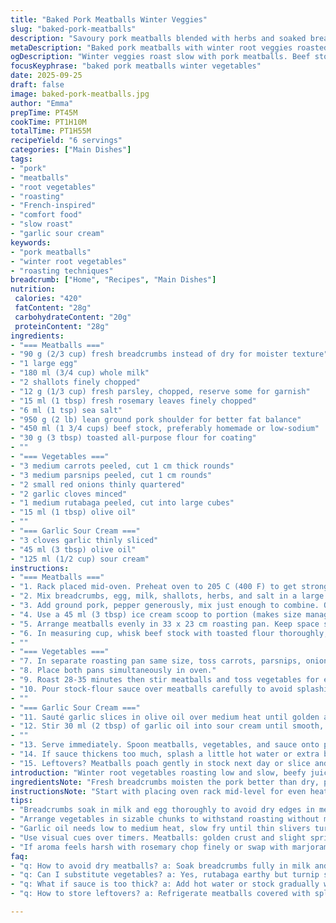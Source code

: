 ```yaml
---
title: "Baked Pork Meatballs Winter Veggies"
slug: "baked-pork-meatballs"
description: "Savoury pork meatballs blended with herbs and soaked breadcrumbs baked alongside hearty winter root vegetables. Aromatic garlic-infused sour cream finishes the dish. Slow roasting melds flavours, thickens sauce. Practical and flexible with common pantry swaps. Textures vary: tender meat, caramelized veggies, crisp garlic chips. Uses rosemary for an earthy punch, can swap pork for veal or turkey. Visual cues key: bubbling sauce, soft veggies, firm but springy meatballs. Real kitchens call for intuition, not timers. Rustic, hands-on approach ideal for cold nights. Comfort, spice, and texture in a single pan."
metaDescription: "Baked pork meatballs with winter root veggies roasted slow for deep caramel, thickened beef sauce, crisp garlic chips and garlic sour cream finish."
ogDescription: "Winter veggies roast slow with pork meatballs. Beef stock thickens sauce. Crisp garlic chips on creamy sour cream. Meatballs firm, veggies caramelized."
focusKeyphrase: "baked pork meatballs winter vegetables"
date: 2025-09-25
draft: false
image: baked-pork-meatballs.jpg
author: "Emma"
prepTime: PT45M
cookTime: PT1H10M
totalTime: PT1H55M
recipeYield: "6 servings"
categories: ["Main Dishes"]
tags:
- "pork"
- "meatballs"
- "root vegetables"
- "roasting"
- "French-inspired"
- "comfort food"
- "slow roast"
- "garlic sour cream"
keywords:
- "pork meatballs"
- "winter root vegetables"
- "roasting techniques"
breadcrumb: ["Home", "Recipes", "Main Dishes"]
nutrition: 
 calories: "420"
 fatContent: "28g"
 carbohydrateContent: "20g"
 proteinContent: "28g"
ingredients:
- "=== Meatballs ==="
- "90 g (2/3 cup) fresh breadcrumbs instead of dry for moister texture"
- "1 large egg"
- "180 ml (3/4 cup) whole milk"
- "2 shallots finely chopped"
- "12 g (1/3 cup) fresh parsley, chopped, reserve some for garnish"
- "15 ml (1 tbsp) fresh rosemary leaves finely chopped"
- "6 ml (1 tsp) sea salt"
- "950 g (2 lb) lean ground pork shoulder for better fat balance"
- "450 ml (1 3/4 cups) beef stock, preferably homemade or low-sodium"
- "30 g (3 tbsp) toasted all-purpose flour for coating"
- ""
- "=== Vegetables ==="
- "3 medium carrots peeled, cut 1 cm thick rounds"
- "3 medium parsnips peeled, cut 1 cm rounds"
- "2 small red onions thinly quartered"
- "2 garlic cloves minced"
- "1 medium rutabaga peeled, cut into large cubes"
- "15 ml (1 tbsp) olive oil"
- ""
- "=== Garlic Sour Cream ==="
- "3 cloves garlic thinly sliced"
- "45 ml (3 tbsp) olive oil"
- "125 ml (1/2 cup) sour cream"
instructions:
- "=== Meatballs ==="
- "1. Rack placed mid-oven. Preheat oven to 205 C (400 F) to get strong initial heat for crust."
- "2. Mix breadcrumbs, egg, milk, shallots, herbs, and salt in a large bowl. Let sit 6 minutes so crumbs soften evenly, no dry pockets in meat. Adds juiciness."
- "3. Add ground pork, pepper generously, mix just enough to combine. Overmixing toughens meatballs."
- "4. Use a 45 ml (3 tbsp) ice cream scoop to portion (makes size manageable and uniform) then shape with hands lightly greased to avoid sticking."
- "5. Arrange meatballs evenly in 33 x 23 cm roasting pan. Keep space so heat circulates, prevents soggy bottoms."
- "6. In measuring cup, whisk beef stock with toasted flour thoroughly, salt and pepper to taste. This slurry thickens sauce gently during baking."
- ""
- "=== Vegetables ==="
- "7. In separate roasting pan same size, toss carrots, parsnips, onions, garlic, rutabaga with olive oil. Salt and pepper well to coax sweetness during roast."
- "8. Place both pans simultaneously in oven."
- "9. Roast 28-35 minutes then stir meatballs and toss vegetables for even caramelization and prevent sticking. Meatballs start golden, veggies softened but not mushy."
- "10. Pour stock-flour sauce over meatballs carefully to avoid splashing veggies. Return pans (or combined if space) to oven for about 17-22 minutes until sauce foams and thickens, veggies tender when pierced with fork, meatballs springy but cooked through."
- ""
- "=== Garlic Sour Cream ==="
- "11. Sauté garlic slices in olive oil over medium heat until golden and crunchy, please don’t burn—bitterness ruins balance. Drain on paper towel. Let oil cool slightly for infusion."
- "12. Stir 30 ml (2 tbsp) of garlic oil into sour cream until smooth, seasoning with salt and pepper to bring brightness and creaminess to the rich dish."
- ""
- "13. Serve immediately. Spoon meatballs, vegetables, and sauce onto plates. Dollop garlic sour cream generously. Scatter crisp garlic chips and extra parsley for texture and fresh bite."
- "14. If sauce thickens too much, splash a little hot water or extra beef stock to loosen. Overcooked vegetables? Add a small quick sauté pan of fresh greens on side for contrast."
- "15. Leftovers? Meatballs poach gently in stock next day or slice and pan-fry for revived crust."
introduction: "Winter root vegetables roasting low and slow, beefy juices thickening into a velvety sauce. Meatballs with herbs and soft soaked breadcrumbs, a texture you can sink teeth into, never dry or dense. Garlic oil turning crisp slivers—to toss atop creamy tangy sour cream. I learned to test doneness not by clock but by feel and look. Meatballs just firm, sauce bubbling and sticky, vegetables fork tender with faint caramel edges. Rosemary’s an underdog herb here—subtle but warming, swap for thyme if you like a gentler note. Roast everything together, cut corners by using two pans side by side. The aroma trails through the kitchen, promising warmth and full flavors. Basic ingredients but the layering of texture and taste shows patience in cooking pays off."
ingredientsNote: "Fresh breadcrumbs moisten the pork better than dry, preventing crumbly meatballs. Lean pork shoulder balances fat for flavour without being greasy. If stock scarce, substitute low-sodium broth with a splash of soy for umami depth. Rosemary is powerful, so finely mince to avoid harsh bites; thyme or marjoram are gentler alternatives. Rutabaga adds earthiness; turnip works but is sharper, sweet potato would mellow too much. Toasting flour pre-baking helps in thickening sauce without lumps or raw taste. Garlic oil—don’t rush this: slow cook until golden and crisp, rescue if it burns by starting again with fresh oil, burnt garlic ruins the final touch. Parsley in the meatballs and sprinkled on top adds freshness, swap with chives for a mild onion flavour. Olive oil for roasting vegetables and frying garlic adds fruity aroma—can substitute with avocado or mild vegetable oils if needed."
instructionsNote: "Start with placing oven rack mid-level for even heat. Let breadcrumbs soak fully in milk-egg mix for juicy meatballs; skipping this causes dry texture. Mix meat gently; overworking compresses proteins, tough result. Portioning with an ice cream scoop saves time and size discrepancies. Spacing meatballs prevents steaming and soggy bottoms, you want browned crust. Toss veggies well with oil; salt early draws out sweetness during roast stage. Stir veggies and meatballs halfway to avoid sticking and ensure even cooking; use a sturdy spatula. Pour stock-flour mix after 30 minutes so sauce thickens gradually, preventing flour lumps. Watch sauce bubbling around edges for second phase doneness confirmation. Garlic chips must be golden, not brown, or taste will be bitter; remove promptly and drain well. Mix sour cream with infused oil off heat—too hot and cream splits. Garnish adds crunch and bright green freshness—a necessary contrast. Use visual and tactile cues over timers; poke veggies gently and press meatballs to check doneness. Adjust liquid if sauce thickens too much; rescued sauces impress more than burnt ones."
tips:
- "Breadcrumbs soak in milk and egg thoroughly to avoid dry edges in meatballs. Let sit at least 6 minutes. Overmix pork; stops tenderness, breaks meat texture. Use ice cream scoop for size control regardless of batch size. Space meatballs well in pan; heat needs to circulate or bottoms get soggy which ruins crust development. Coat flour toasted, makes sauce binding smooth. Watch garlic oil closely; brown turns bitter. Drain garlic chips fast. Finish sour cream off heat so it stays creamy, no split. Parsley scattered on top adds fresh contrast. Swap herbs gently if rosemary too harsh; thyme softens punch."
- "Arrange vegetables in sizable chunks to withstand roasting without mush. Toss with oil and salt before roasting to coax caramelization. Midway toss keeps veggies evenly cooked, prevents sticking or blackened bottoms. Pour slurry of stock and toasted flour over meatballs after partial roast to avoid raw flour taste. Watch for bubbling sauce as cue for final doneness. Combine pans if limited oven space but toss veggies to side. Low and slow at 205 C works to develop flavors but shortening time risks uneven cooking. Salt early draws vegetable sweetness; balance carefully."
- "Garlic oil needs low to medium heat, slow fry until thin slivers turn golden and crisp, not burnt. If burnt, discard oil and restart. Use neutral oil like olive or mild vegetable but walnut or hazelnut oil adds nutty edge if no allergy concern. Garlic sour cream done off heat to stop splitting. Add some infused oil slowly for balanced richness. Leftover meatballs revived by poaching gently in stock, keeps moisture and reheats without drying crust. For reheating crust revive, pan-fry slices briefly with splash beef stock."
- "Use visual cues over timers. Meatballs: golden crust and slight spring when pressed but cooked through inside. Vegetables: fork tender with caramel edges. Sauce: bubbling, thick but fluid. Overcooked veggies? Add quick sauté of fresh greens for texture and color contrast. Swap stock broth with mushroom broth for vegetarian depth in sauce; minced cooked mushrooms work for umami in meatballs. If short on time roast all in one pan but space veggies to one side to avoid steam traps."
- "If aroma feels harsh with rosemary chop finely or swap with marjoram or thyme for gentler note. Rutabaga brings earthiness; turnip sharp, sweet potato mellows and shortens roasting time. Toast flour to dry heat first, prevents clumps in sauce, no raw flavor. Parsley swaps with chives for mild onion brightness. Over-thick sauce rescue with hot water or stock splash. Don’t rush garlic chips; burnt ruins. Olive oil swaps avocado or vegetable oils when necessary. Cooking smells, sounds of bubbling, and tactile feel of meatballs dictate progress more than time."
faq:
- "q: How to avoid dry meatballs? a: Soak breadcrumbs fully in milk and egg 6 min minimum. Mix pork just enough to combine. Overmix compresses proteins make meatballs tough. Size controls cooking time; use scoop for uniformity. Space out meatballs in pan or bottoms get soggy instead of crusty."
- "q: Can I substitute vegetables? a: Yes, rutabaga earthy but turnip sharper. Sweet potato softer, cut roasting time. Parsley can be replaced with chives for mild onion flavor. Rosemary too strong? Use thyme or marjoram. Swap beef broth with mushroom broth for vegetarian sauce version."
- "q: What if sauce is too thick? a: Add hot water or stock gradually while stirring to loosen. Flour slurry thickens gradually; pouring early causes lumps and raw taste. Sauce bubbling and some foam signals thickening and doneness. Adjust liquids during last bake phase if needed."
- "q: How to store leftovers? a: Refrigerate meatballs covered with splash of broth to keep moist. Reheat gently in pan with lid or poach in stock for softness. Vegetables reheat best roasted again or quick sauté to refresh. Freeze batches for longer storage; thaw slowly, reheat covered to hold moisture."

---
```

